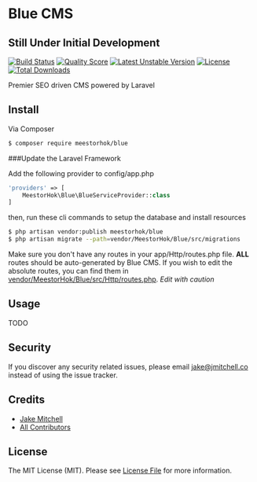 # Blue CMS

## Still Under Initial Development

[![Build Status][ico-build]][link-travis]
[![Quality Score][ico-scrutinizer]][link-scrutinizer]
[![Latest Unstable Version][ico-unstable]][link-packagist]
[![License][ico-license]][link-license]
[![Total Downloads][ico-downloads]][link-packagist]
<!--[![Latest Stable Version][ico-stable]][link-packagist]-->

Premier SEO driven CMS powered by Laravel

## Install

Via Composer

``` bash
$ composer require meestorhok/blue
```

###Update the Laravel Framework

Add the following provider to config/app.php

``` php
'providers' => [
    MeestorHok\Blue\BlueServiceProvider::class
]
```

then, run these cli commands to setup the database and install resources

``` bash
$ php artisan vendor:publish meestorhok/blue
$ php artisan migrate --path=vendor/MeestorHok/Blue/src/migrations
```

Make sure you don't have any routes in your app/Http/routes.php file. **ALL** routes should be auto-generated by Blue CMS.
If you wish to edit the absolute routes, you can find them in [vendor/MeestorHok/Blue/src/Http/routes.php](src/Http/routes.php).
*Edit with caution*

## Usage

TODO


## Security

If you discover any security related issues, please email jake@jmitchell.co instead of using the issue tracker.

## Credits

- [Jake Mitchell][link-author]
- [All Contributors][link-contributors]

## License

The MIT License (MIT). Please see [License File][link-license] for more information.

[ico-stable]: https://poser.pugx.org/meestorhok/blue/v/stable
[ico-unstable]: https://poser.pugx.org/meestorhok/blue/v/unstable
[ico-downloads]: https://poser.pugx.org/meestorhok/blue/downloads
[ico-license]: https://poser.pugx.org/meestorhok/blue/license
[ico-scrutinizer]: https://scrutinizer-ci.com/g/MeestorHok/Blue/badges/quality-score.png?b=master
[ico-build]: https://travis-ci.org/MeestorHok/Blue.svg

[link-travis]: https://travis-ci.org/MeestorHok/Blue
[link-packagist]: https://packagist.org/packages/meestorhok/blue
[link-scrutinizer]: https://scrutinizer-ci.com/g/meestorhok/blue
[link-license]: ./LICENSE.md
[link-author]: https://github.com/MeestorHok
[link-contributors]: ../../contributors
